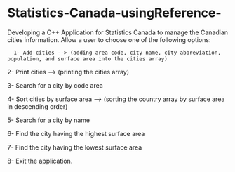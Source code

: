 # Statistics-Canada-usingReference-

Developing a C++ Application for Statistics Canada to manage the Canadian cities information.
Allow a user to choose one of the following options:

      1- Add cities --> (adding area code, city name, city abbreviation, population, and surface area into the cities array)

  2- Print cities --> (printing the cities array)

  3- Search for a city by code area 

  4- Sort cities by surface area --> (sorting the country array by surface area in descending order)
  
  5- Search for a city by name

  6- Find the city having the highest surface area

  7- Find the city having the lowest surface area
  
  8- Exit the application.  
